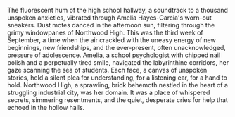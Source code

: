 The fluorescent hum of the high school hallway, a soundtrack to a thousand unspoken anxieties, vibrated through Amelia Hayes-Garcia's worn-out sneakers.  Dust motes danced in the afternoon sun, filtering through the grimy windowpanes of Northwood High.  This was the third week of September, a time when the air crackled with the uneasy energy of new beginnings, new friendships, and the ever-present, often unacknowledged, pressure of adolescence.  Amelia, a school psychologist with chipped nail polish and a perpetually tired smile, navigated the labyrinthine corridors, her gaze scanning the sea of students.  Each face, a canvas of unspoken stories, held a silent plea for understanding, for a listening ear, for a hand to hold.  Northwood High, a sprawling, brick behemoth nestled in the heart of a struggling industrial city, was her domain.  It was a place of whispered secrets, simmering resentments, and the quiet, desperate cries for help that echoed in the hollow halls.
